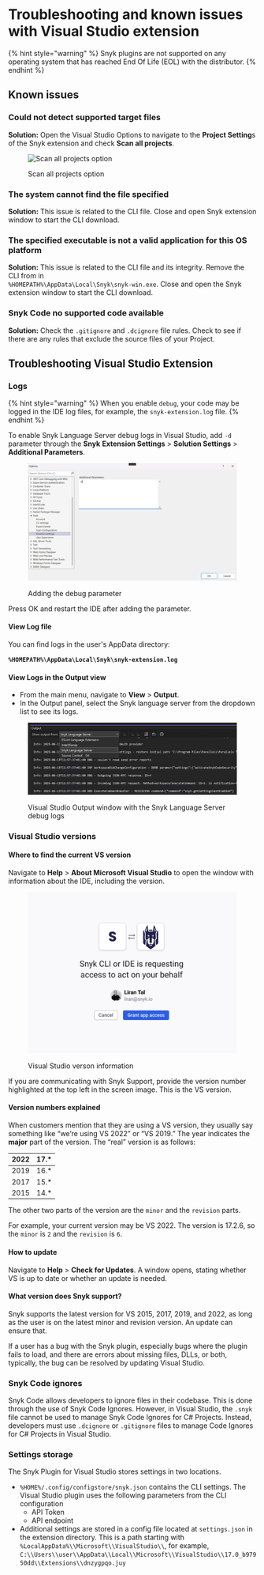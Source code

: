 # Troubleshooting and known issues with Visual Studio extension

{% hint style="warning" %}
Snyk plugins are not supported on any operating system that has reached End Of Life (EOL) with the distributor.&#x20;
{% endhint %}

## Known issues

### Could not detect supported target files

**Solution:** Open the Visual Studio Options to navigate to the **Project Setting**s of the Snyk extension and check **Scan all projects**.

<figure><img src="../../../.gitbook/assets/readme_image_4_1.png" alt="Scan all projects option"><figcaption><p>Scan all projects option</p></figcaption></figure>

### The system cannot find the file specified

**Solution:** This issue is related to the CLI file. Close and open Snyk extension window to start the CLI download.

### The specified executable is not a valid application for this OS platform

**Solution:** This issue is related to the CLI file and its integrity. Remove the CLI from in\
`%HOMEPATH%\AppData\Local\Snyk\snyk-win.exe`. Close and open the Snyk extension window to start the CLI download.

### Snyk Code no supported code available

**Solution:** Check the `.gitignore` and `.dcignore` file rules. Check to see if there are any rules that exclude the source files of your Project.

## Troubleshooting Visual Studio Extension

### Logs

{% hint style="warning" %}
When you enable `debug`, your code may be logged in the IDE log files, for example, the `snyk-extension.log` file.
{% endhint %}

To enable Snyk Language Server debug logs in Visual Studio, add `-d` parameter through the **Snyk** **Extension Settings** > **Solution Settings** > **Additional Parameters**.

<figure><img src="../../../.gitbook/assets/debug_logs.png" alt=""><figcaption><p>Adding the debug parameter</p></figcaption></figure>

Press OK and restart the IDE after adding the parameter.

#### **View Log file**

You can find logs in the user's AppData directory:

<pre><code><strong>%HOMEPATH%\AppData\Local\Snyk\snyk-extension.log
</strong></code></pre>

#### **View Logs in the Output view**

* From the main menu, navigate to **View** > **Output**.
* In the Output panel, select the Snyk language server from the dropdown list to see its logs.

<figure><img src="../../../.gitbook/assets/image (28).png" alt=""><figcaption><p>Visual Studio Output window with the Snyk Language Server debug logs</p></figcaption></figure>

### Visual Studio versions

#### Where to find the current VS version <a href="#where-to-find-the-current-vs-version" id="where-to-find-the-current-vs-version"></a>

Navigate to **Help** > **About Microsoft Visual Studio** to open the window with information about the IDE, including the version.

<figure><img src="../../../.gitbook/assets/image (486).png" alt="Visual Studio verson information"><figcaption><p>Visual Studio verson information</p></figcaption></figure>

If you are communicating with Snyk Support, provide the version number highlighted at the top left in the screen image. This is the VS version.

#### Version numbers explained <a href="#version-numbers-explained" id="version-numbers-explained"></a>

When customers mention that they are using a VS version, they usually say something like “we’re using VS 2022” or “VS 2019.” The year indicates the **major** part of the version. The “real” version is as follows:

| 2022 | 17.\* |
| ---- | ----- |
| 2019 | 16.\* |
| 2017 | 15.\* |
| 2015 | 14.\* |

The other two parts of the version are the `minor` and the `revision` parts.

For example, your current version may be VS 2022. The version is 17.2.6, so the `minor` is `2` and the `revision` is `6`.

#### How to update

Navigate to **Help** > **Check for Updates**. A window opens, stating whether VS is up to date or whether an update is needed.

#### What version does Snyk support? <a href="#what-does-snyk-support" id="what-does-snyk-support"></a>

Snyk supports the latest version for VS 2015, 2017, 2019, and 2022, as long as the user is on the latest minor and revision version. An update can ensure that.

If a user has a bug with the Snyk plugin, especially bugs where the plugin fails to load, and there are errors about missing files, DLLs, or both, typically, the bug can be resolved by updating Visual Studio.

### Snyk Code ignores

Snyk Code allows developers to ignore files in their codebase. This is done through the use of Snyk Code Ignores. However, in Visual Studio, the `.snyk` file cannot be used to manage Snyk Code Ignores for C# Projects. Instead, developers must use `.dcignore` or `.gitignore` files to manage Code Ignores for C# Projects in Visual Studio.

### Settings storage

The Snyk Plugin for Visual Studio stores settings in two locations.

* `%HOME%/.config/configstore/snyk.json` contains the CLI settings. The Visual Studio plugin uses the following parameters from the CLI configuration
  * API Token
  * API endpoint
* Additional settings are stored in a config file located at `settings.json` in the extension directory. This is a path starting with `%LocalAppData%\\Microsoft\\VisualStudio\\`, for example, `C:\\Users\\user\\AppData\\Local\\Microsoft\\VisualStudio\\17.0_b97950dd\\Extensions\\dnzygpqo.juy`
